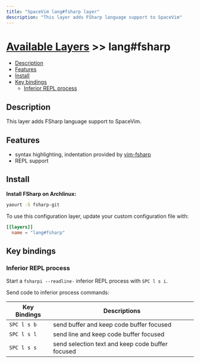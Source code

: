 ```yaml
---
title: "SpaceVim lang#fsharp layer"
description: "This layer adds FSharp language support to SpaceVim"
---
```


# [Available Layers](../../) >> lang#fsharp

<!-- vim-markdown-toc GFM -->

- [Description](#description)
- [Features](#features)
- [Install](#install)
- [Key bindings](#key-bindings)
  - [Inferior REPL process](#inferior-repl-process)

<!-- vim-markdown-toc -->

## Description

This layer adds FSharp language support to SpaceVim.

## Features

- syntax highlighting, indentation provided by [vim-fsharp](https://github.com/wsdjeg/vim-fsharp)
- REPL support

## Install

**Install FSharp on Archlinux:**

```sh
yaourt -S fsharp-git
```

To use this configuration layer, update your custom configuration file with:

```toml
[[layers]]
  name = "lang#fsharp"
```

## Key bindings

### Inferior REPL process

Start a `fsharpi --readline-` inferior REPL process with `SPC l s i`.

Send code to inferior process commands:

| Key Bindings | Descriptions                                     |
| ------------ | ------------------------------------------------ |
| `SPC l s b`  | send buffer and keep code buffer focused         |
| `SPC l s l`  | send line and keep code buffer focused           |
| `SPC l s s`  | send selection text and keep code buffer focused |

